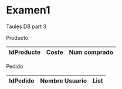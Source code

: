 # Examen1

Taules DB part 3

Producto

| IdProducte | Coste | Num comprado |
| --- | --- | --- |

Pedido


| IdPedido | Nombre Usuario | List<Producto> |
| --- | --- | --- |

